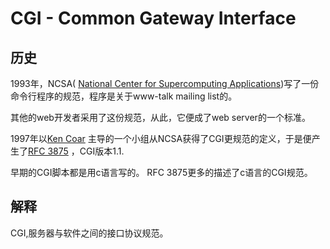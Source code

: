 # CGI - Common Gateway Interface

## 历史

1993年，NCSA( [National Center for Supercomputing Applications](https://en.wikipedia.org/wiki/National_Center_for_Supercomputing_Applications))写了一份命令行程序的规范，程序是关于www-talk mailing list的。

其他的web开发者采用了这份规范，从此，它便成了web server的一个标准。

1997年以[Ken Coar](https://en.wikipedia.org/wiki/Ken_Coar) 主导的一个小组从NCSA获得了CGI更规范的定义，于是便产生了[RFC 3875](https://tools.ietf.org/html/rfc3875) ，CGI版本1.1.

早期的CGI脚本都是用c语言写的。	RFC 3875更多的描述了c语言的CGI规范。

## 解释

CGI,服务器与软件之间的接口协议规范。

